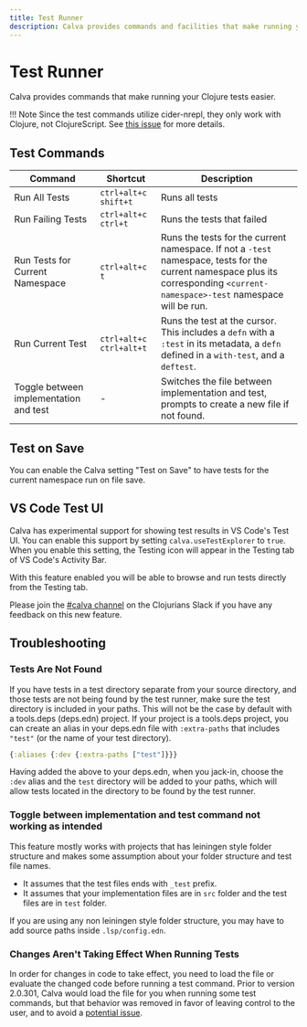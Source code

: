 ```yaml
---
title: Test Runner
description: Calva provides commands and facilities that make running your Clojure tests easier 
---
```


# Test Runner

Calva provides commands that make running your Clojure tests easier.

!!! Note
    Since the test commands utilize cider-nrepl, they only work with Clojure, not ClojureScript. See [this issue](https://github.com/clojure-emacs/cider-nrepl/issues/555) for more details.

## Test Commands

Command | Shortcut | Description
--------|----------|------------
Run All Tests | `ctrl+alt+c shift+t` | Runs all tests
Run Failing Tests | `ctrl+alt+c ctrl+t` | Runs the tests that failed
Run Tests for Current Namespace | `ctrl+alt+c t` | Runs the tests for the current namespace. If not a `-test` namespace, tests for the current namespace plus its corresponding `<current-namespace>-test` namespace will be run.
Run Current Test | `ctrl+alt+c ctrl+alt+t` | Runs the test at the cursor. This includes a `defn` with a `:test` in its metadata, a `defn` defined in a `with-test`, and a `deftest`.
Toggle between implementation and test | - | Switches the file between implementation and test, prompts to create a new file if not found.

## Test on Save

You can enable the Calva setting "Test on Save" to have tests for the current namespace run on file save.

## VS Code Test UI

Calva has experimental support for showing test results in VS Code's Test UI. You can enable this support by setting `calva.useTestExplorer` to `true`. When you enable this setting, the Testing icon will appear in the Testing tab of VS Code's Activity Bar.

With this feature enabled you will be able to browse and run tests directly from the Testing tab.

Please join the [#calva channel](https://clojurians.slack.com/messages/calva) on the Clojurians Slack if you have any feedback on this new feature.

## Troubleshooting

### Tests Are Not Found

If you have tests in a test directory separate from your source directory, and those tests are not being found by the test runner, make sure the test directory is included in your paths. This will not be the case by default with a tools.deps (deps.edn) project. If your project is a tools.deps project, you can create an alias in your deps.edn file with `:extra-paths` that includes `"test"` (or the name of your test directory).

```clojure
{:aliases {:dev {:extra-paths ["test"]}}}
```

Having added the above to your deps.edn, when you jack-in, choose the `:dev` alias and the `test` directory will be added to your paths, which will allow tests located in the directory to be found by the test runner.

### Toggle between implementation and test command not working as intended

This feature mostly works with projects that has leiningen style folder structure and makes some assumption about your folder structure and test file names.

- It assumes that the test files ends with `_test` prefix.
- It assumes that your implementation files are in `src` folder and the test files are in `test` folder.

If you are using any non leiningen style folder structure, you may have to add source paths inside `.lsp/config.edn`.

### Changes Aren't Taking Effect When Running Tests

In order for changes in code to take effect, you need to load the file or evaluate the changed code before running a test command. Prior to version 2.0.301, Calva would load the file for you when running some test commands, but that behavior was removed in favor of leaving control to the user, and to avoid a [potential issue](https://github.com/BetterThanTomorrow/calva/issues/1821).
